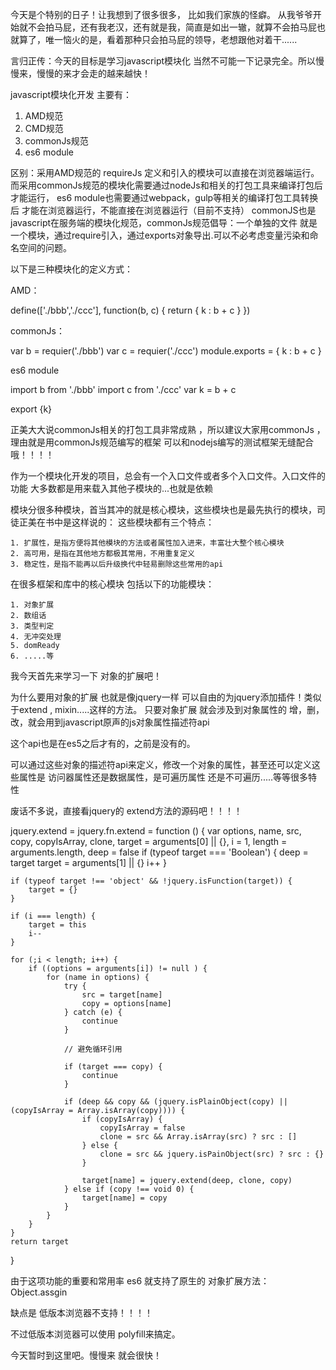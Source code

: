 
今天是个特别的日子！让我想到了很多很多， 比如我们家族的怪癖。
从我爷爷开始就不会拍马屁，还有我老汉，还有就是我，简直是如出一辙，就算不会拍马屁也就算了，唯一恼火的是，看着那种只会拍马屁的领导，老想跟他对着干......

言归正传：今天的目标是学习javascript模块化 当然不可能一下记录完全。所以慢慢来，慢慢的来才会走的越来越快！

javascript模块化开发 主要有：

  1.  AMD规范
  2.  CMD规范
  3.  commonJs规范
  4.  es6 module

区别：采用AMD规范的 requireJs 定义和引入的模块可以直接在浏览器端运行。
    而采用commonJs规范的模块化需要通过nodeJs和相关的打包工具来编译打包后才能运行，
    es6 module也需要通过webpack，gulp等相关的编译打包工具转换后 才能在浏览器运行，不能直接在浏览器运行（目前不支持）
    commonJS也是javascript在服务端的模块化规范，commonJs规范倡导：一个单独的文件 就是一个模块，通过require引入，通过exports对象导出.可以不必考虑变量污染和命名空间的问题。

以下是三种模块化的定义方式：

AMD：

define(['./bbb','./ccc'], function(b, c) {
    return {
        k : b + c
    }
})


commonJs：

var b = requier('./bbb')
var c = requier('./ccc')
module.exports = {
    k : b + c
}


es6 module

import b from './bbb'
import c from './ccc'
var k = b + c

export {k}

正美大大说commonJs相关的打包工具非常成熟 ，所以建议大家用commonJs ，理由就是用commonJs规范编写的框架 可以和nodejs编写的测试框架无缝配合哦！！！！

作为一个模块化开发的项目，总会有一个入口文件或者多个入口文件。入口文件的功能 大多数都是用来载入其他子模块的...也就是依赖

模块分很多种模块，首当其冲的就是核心模块，这些模块也是最先执行的模块，司徒正美在书中是这样说的：
这些模块都有三个特点：

    1. 扩展性，是指方便将其他模块的方法或者属性加入进来，丰富壮大整个核心模块
    2. 高可用，是指在其他地方都极其常用，不用重复定义
    3. 稳定性，是指不能再以后升级换代中轻易删除这些常用的api

在很多框架和库中的核心模块 包括以下的功能模块：

    1. 对象扩展
    2. 数组话
    3. 类型判定
    4. 无冲突处理
    5. domReady
    6. .....等

我今天首先来学习一下 对象的扩展吧！

为什么要用对象的扩展 也就是像jquery一样 可以自由的为jquery添加插件！类似于extend , mixin.....这样的方法。
只要对象扩展 就会涉及到对象属性的 增，删，改，就会用到javascript原声的js对象属性描述符api

这个api也是在es5之后才有的，之前是没有的。

可以通过这些对象的描述符api来定义，修改一个对象的属性，甚至还可以定义这些属性是 访问器属性还是数据属性，是可遍历属性 还是不可遍历.....等等很多特性

废话不多说，直接看jquery的 extend方法的源码吧！！！！

jquery.extend = jquery.fn.extend = function () {
    var options, name, src, copy, copyIsArray, clone,
        target = arguments[0] || {},
        i = 1,
        length = arguments.length,
        deep = false
    if (typeof target === 'Boolean') {
        deep = target
        target = arguments[1] || {}
        i++
    }

    if (typeof target !== 'object' && !jquery.isFunction(target)) {
        target = {}
    }

    if (i === length) {
        target = this
        i--
    }

    for (;i < length; i++) {
        if ((options = arguments[i]) != null ) {
            for (name in options) {
                try {
                    src = target[name]
                    copy = options[name]
                } catch (e) {   
                    continue
                }

                // 避免循环引用

                if (target === copy) {
                    continue
                }

                if (deep && copy && (jquery.isPlainObject(copy) || (copyIsArray = Array.isArray(copy)))) {
                    if (copyIsArray) {
                        copyIsArray = false
                        clone = src && Array.isArray(src) ? src : []
                    } else {
                        clone = src && jquery.isPainObject(src) ? src : {}
                    }

                    target[name] = jquery.extend(deep, clone, copy)
                } else if (copy !== void 0) {
                    target[name] = copy
                }
            }
        }
    }
    return target 
}


由于这项功能的重要和常用率 es6 就支持了原生的 对象扩展方法： Object.assgin 

缺点是 低版本浏览器不支持！！！！

不过低版本浏览器可以使用 polyfill来搞定。

今天暂时到这里吧。慢慢来 就会很快！








